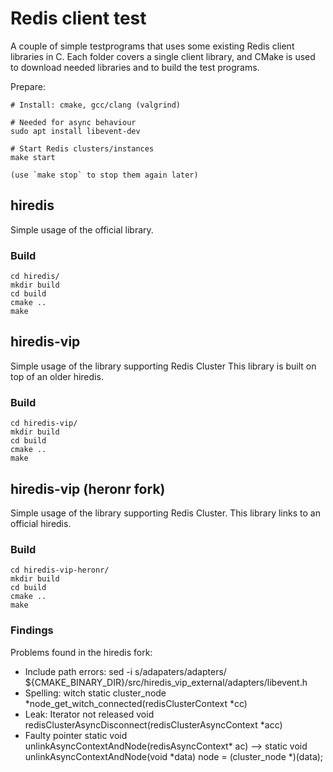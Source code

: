 # Redis client test

A couple of simple testprograms that uses some existing Redis client libraries in C.
Each folder covers a single client library, and CMake is used to download needed
libraries and to build the test programs.

Prepare:

```
# Install: cmake, gcc/clang (valgrind)

# Needed for async behaviour
sudo apt install libevent-dev

# Start Redis clusters/instances
make start

(use `make stop` to stop them again later)
```

## hiredis

Simple usage of the official library.

### Build

```
cd hiredis/
mkdir build
cd build
cmake ..
make
```

## hiredis-vip

Simple usage of the library supporting Redis Cluster
This library is built on top of an older hiredis.

### Build

```
cd hiredis-vip/
mkdir build
cd build
cmake ..
make
```

## hiredis-vip (heronr fork)

Simple usage of the library supporting Redis Cluster.
This library links to an official hiredis.

### Build

```
cd hiredis-vip-heronr/
mkdir build
cd build
cmake ..
make
```

### Findings

Problems found in the hiredis fork:

* Include path errors:
  sed -i s/adapaters/adapters/ ${CMAKE_BINARY_DIR}/src/hiredis_vip_external/adapters/libevent.h
* Spelling: witch
  static cluster_node *node_get_witch_connected(redisClusterContext *cc)
* Leak: Iterator not released
  void redisClusterAsyncDisconnect(redisClusterAsyncContext *acc)
* Faulty pointer
  static void unlinkAsyncContextAndNode(redisAsyncContext* ac)
  -->
  static void unlinkAsyncContextAndNode(void *data)
        node = (cluster_node *)(data);
